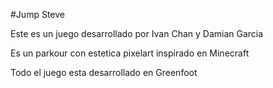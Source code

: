 #Jump Steve

Este es un juego desarrollado por Ivan Chan y Damian Garcia

Es un parkour con estetica pixelart inspirado en Minecraft

Todo el juego esta desarrollado en Greenfoot
